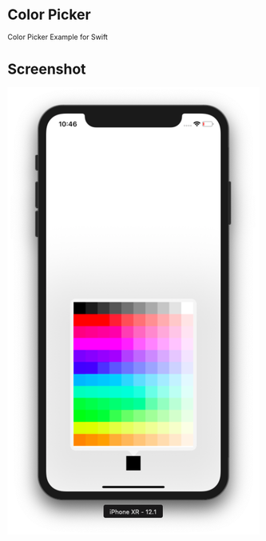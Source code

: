 # Color Picker
 Color Picker Example for Swift

 Screenshot
 =============

 ![ColorPickerScreenshot](./Screenshot/ColorPickerScreenshot.png)
